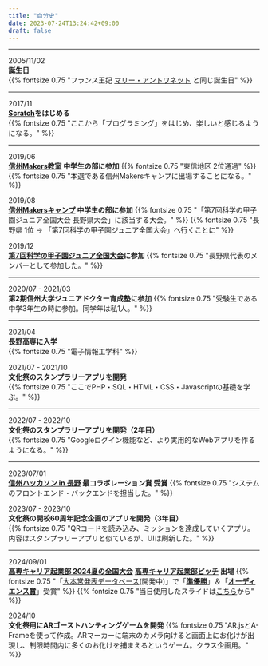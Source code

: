 ```yaml
---
title: "自分史"
date: 2023-07-24T13:24:42+09:00
draft: false
---
```


---

2005/11/02  
**誕生日**  
{{% fontsize 0.75 "フランス王妃 [マリー・アントワネット](https://ja.wikipedia.org/wiki/%E3%83%9E%E3%83%AA%E3%83%BC%E3%83%BB%E3%82%A2%E3%83%B3%E3%83%88%E3%83%AF%E3%83%8D%E3%83%83%E3%83%88) と同じ誕生日" %}}

---

2017/11  
**[Scratch](https://scratch.mit.edu)をはじめる**  
{{% fontsize 0.75 "ここから「プログラミング」をはじめ、楽しいと感じるようになる。" %}}

---

2019/06  
**[信州Makers教室](https://www.futurecraft.jp/weblog/14237/) 中学生の部に参加**
{{% fontsize 0.75 "東信地区 2位通過" %}}
{{% fontsize 0.75 "本選である信州Makersキャンプに出場することになる。" %}}   

2019/08  
**[信州Makersキャンプ](https://www.futurecraft.jp/weblog/14247/) 中学生の部に参加**
{{% fontsize 0.75 "「第7回科学の甲子園ジュニア全国大会 長野県大会」に該当する大会。" %}} 
{{% fontsize 0.75 "長野県 1位 → 「第7回科学の甲子園ジュニア全国大会」へ行くことに" %}}

2019/12  
**[第7回科学の甲子園ジュニア全国大会](https://koushien.jst.go.jp/koushien-Jr/report/2019/index.html)に参加**
{{% fontsize 0.75 "長野県代表のメンバーとして参加した。" %}}

---

2020/07 - 2021/03  
**第2期信州大学ジュニアドクター育成塾に参加**
{{% fontsize 0.75 "受験生である中学3年生の時に参加。同学年は私1人。" %}}

---

2021/04  
**長野高専に入学**  
{{% fontsize 0.75 "電子情報工学科" %}}

2021/07 - 2021/10  
**文化祭のスタンプラリーアプリを開発**  
{{% fontsize 0.75 "ここでPHP・SQL・HTML・CSS・Javascriptの基礎を学ぶ。" %}}

---

2022/07 - 2022/10  
**文化祭のスタンプラリーアプリを開発（2年目）**  
{{% fontsize 0.75 "Googleログイン機能など、より実用的なWebアプリを作るようになる。" %}}

---

2023/07/01  
**[信州ハッカソン in 長野](https://ailab-corp.connpass.com/event/285350/) 最コラボレーション賞 受賞**
{{% fontsize 0.75 "システムのフロントエンド・バックエンドを担当した。" %}}


2023/07 - 2023/10  
**文化祭の開校60周年記念企画のアプリを開発（3年目）**  
{{% fontsize 0.75 "QRコードを読み込み、ミッションを達成していくアプリ。内容はスタンプラリーアプリと似ているが、UIは刷新した。" %}}

---

2024/09/01  
**[高専キャリア起業部 2024夏の全国大会](https://kosen-career.tech/lp/2024summer)** 
**[高専キャリア起業部ピッチ](https://kosen-career.tech/news/2024summer-pitch-presenter) 出場**
{{% fontsize 0.75 "「[大本営発表データベース](https://daihon-ei.jp)(開発中)」で「**[準優勝](https://x.com/kosen_career/status/1830141553425432875)**」＆「**[オーディエンス賞](https://x.com/kosen_career/status/1830141253125898271)**」受賞" %}}
{{% fontsize 0.75 "当日使用したスライドは[こちら](https://www.docswell.com/s/massy1102/KV1114-20240901-daihon-ei)から" %}}

2024/10   
**文化祭用にARゴーストハンティングゲームを開発**
{{% fontsize 0.75 "AR.jsとA-Frameを使って作成。ARマーカーに端末のカメラ向けると画面上にお化けが出現し、制限時間内に多くのお化けを捕まえるというゲーム。クラス企画用。" %}}
